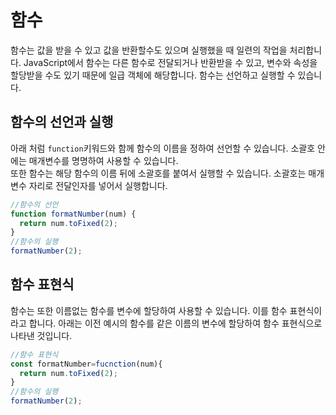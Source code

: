 # 함수
함수는 값을 받을 수 있고 값을 반환할수도 있으며 실행했을 때 일련의 작업을 처리합니다.
JavaScript에서 함수는 다른 함수로 전달되거나 반환받을 수 있고, 변수와 속성을 할당받을 수도 있기 때문에 일급 객체에 해당합니다.
함수는 선언하고 실행할 수 있습니다.

## 함수의 선언과 실행
아래 처럼 `function`키워드와 함께 함수의 이름을 정하여 선언할 수 있습니다.
소괄호 안에는 매개변수를 명명하여 사용할 수 있습니다.<br/>
또한 함수는 해당 함수의 이름 뒤에 소괄호를 붙여서 실행할 수 있습니다.
소괄호는 매개변수 자리로 전달인자를 넣어서 실행합니다.

```js
//함수의 선언
function formatNumber(num) {
  return num.toFixed(2);
}
//함수의 실행
formatNumber(2);
```

## 함수 표현식
함수는 또한 이름없는 함수를 변수에 할당하여 사용할 수 있습니다.
이를 함수 표현식이라고 합니다.
아래는 이전 예시의 함수를 같은 이름의 변수에 할당하여 함수 표현식으로 나타낸 것입니다.

```js
//함수 표현식
const formatNumber=fucnction(num){
  return num.toFixed(2);
}
//함수의 실행
formatNumber(2);
```
